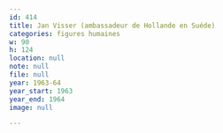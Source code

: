 ```yaml
---
id: 414
title: Jan Visser (ambassadeur de Hollande en Suéde)
categories: figures humaines
w: 90
h: 124
location: null
note: null
file: null
year: 1963-64
year_start: 1963
year_end: 1964
image: null

---
```

